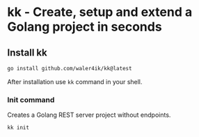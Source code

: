 # kk - Create, setup and extend a Golang project in seconds

## Install kk

```zsh
go install github.com/waler4ik/kk@latest
```
After installation use `kk` command in your shell.

### Init command
Creates a Golang REST server project without endpoints.

```zsh
kk init 
```
